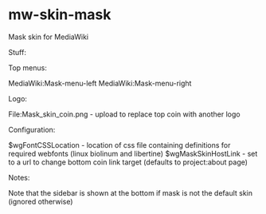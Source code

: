 mw-skin-mask
============

Mask skin for MediaWiki


Stuff:

Top menus:

MediaWiki:Mask-menu-left
MediaWiki:Mask-menu-right

Logo:

File:Mask_skin_coin.png - upload to replace top coin with another logo

	
Configuration:

$wgFontCSSLocation - location of css file containing definitions for required webfonts (linux biolinum and libertine)
$wgMaskSkinHostLink - set to a url to change bottom coin link target (defaults to project:about page)


Notes:

Note that the sidebar is shown at the bottom if mask is not the default skin (ignored otherwise)
